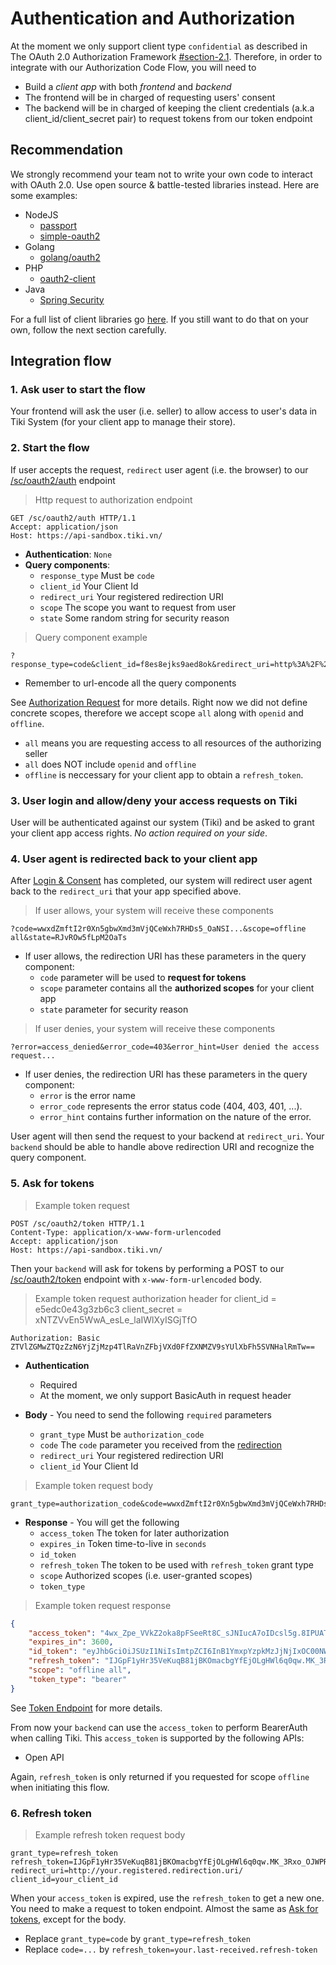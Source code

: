 
# Authentication and Authorization

At the moment we only support client type `confidential` as described in The OAuth 2.0 Authorization Framework [#section-2.1](https://tools.ietf.org/html/rfc6749#section-2.1). Therefore, in order to integrate with our Authorization Code Flow, you will need to 

* Build a *client app* with both *frontend* and *backend*
* The frontend will be in charged of requesting users' consent
* The backend will be in charged of keeping the client credentials (a.k.a client_id/client_secret pair) to request tokens from our token endpoint

## Recommendation

We strongly recommend your team not to write your own code to interact with OAuth 2.0. Use open source & battle-tested libraries instead. Here are some examples:

* NodeJS
  * [passport](http://www.passportjs.org/)
  * [simple-oauth2](https://github.com/lelylan/simple-oauth2)
* Golang
  * [golang/oauth2](https://github.com/golang/oauth2)
* PHP
  * [oauth2-client](https://github.com/thephpleague/oauth2-client)
* Java
  * [Spring Security](https://spring.io/projects/spring-security)

For a full list of client libraries go [here](https://oauth.net/code/). If you still want to do that on your own, follow the next section carefully.

## Integration flow

### 1. Ask user to start the flow

Your frontend will ask the user (i.e. seller) to allow access to user's data in Tiki System (for your client app to manage their store).

### 2. Start the flow

If user accepts the request, `redirect` user agent (i.e. the browser) to our [/sc/oauth2/auth](/sc/oauth2/auth) endpoint

> Http request to authorization endpoint

```
GET /sc/oauth2/auth HTTP/1.1
Accept: application/json
Host: https://api-sandbox.tiki.vn/
```

* **Authentication**: `None`
* **Query components**:
  * `response_type` Must be `code`
  * `client_id` Your Client Id
  * `redirect_uri` Your registered redirection URI
  * `scope` The scope you want to request from user
  * `state` Some random string for security reason
 
> Query component example

```
?response_type=code&client_id=f8es8ejks9aed8ok&redirect_uri=http%3A%2F%2Fyour.registered.redirection.uri&scope=offline%20all&state=RJvROw5fLpM2OaTs
```

* Remember to url-encode all the query components

See [Authorization Request](https://tools.ietf.org/html/rfc6749#section-4.1.1) for more details. Right now we did not define concrete scopes, therefore we accept scope `all` along with `openid` and `offline`. 

* `all` means you are requesting access to all resources of the authorizing seller
* `all` does NOT include `openid` and `offline`
* `offline` is neccessary for your client app to obtain a `refresh_token`.

### 3. User login and allow/deny your access requests on Tiki

User will be authenticated against our system (Tiki) and be asked to grant your client app access rights. *No action required on your side*.

### 4. User agent is redirected back to your client app

After [Login & Consent](#3-user-login-and-allowdeny-your-access-requests-on-tiki) has completed, our system will redirect user agent back to the `redirect_uri` that your app specified above.

> If user allows, your system will receive these components

```
?code=wwxdZmftI2r0Xn5gbwXmd3mVjQCeWxh7RHDs5_OaNSI...&scope=offline all&state=RJvROw5fLpM2OaTs
```

* If user allows, the redirection URI has these parameters in the query component:
  * `code` parameter will be used to **request for tokens**
  * `scope` parameter contains all the **authorized scopes** for your client app
  * `state` parameter for security reason

> If user denies, your system will receive these components

```
?error=access_denied&error_code=403&error_hint=User denied the access request...
```

* If user denies, the redirection URI has these parameters in the query component:
  * `error` is the error name
  * `error_code` represents the error status code (404, 403, 401, ...).
  * `error_hint` contains further information on the nature of the error.

User agent will then send the request to your backend at `redirect_uri`. Your `backend` should be able to handle above redirection URI and recognize the query component.

### 5. Ask for tokens

> Example token request

```
POST /sc/oauth2/token HTTP/1.1
Content-Type: application/x-www-form-urlencoded
Accept: application/json
Host: https://api-sandbox.tiki.vn/
```

Then your `backend` will ask for tokens by performing a POST to our [/sc/oauth2/token](/sc/oauth2/token) endpoint with `x-www-form-urlencoded` body.

> Example token request authorization header for
> client_id = e5edc0e43g3zb6c3
> client_secret = xNTZVvEn5WwA_esLe_laIWlXyISGjTfO

```
Authorization: Basic ZTVlZGMwZTQzZzN6YjZjMzp4TlRaVnZFbjVXd0FfZXNMZV9sYUlXbFh5SVNHalRmTw==
```

* **Authentication**

  * Required
  * At the moment, we only support BasicAuth in request header

* **Body** - You need to send the following `required` parameters

  * `grant_type` Must be `authorization_code`
  * `code` The `code` parameter you received from the [redirection](#4-user-agent-is-redirected-back-to-your-client-app)
  * `redirect_uri` Your registered redirection URI
  * `client_id` Your Client Id

> Example token request body

```
grant_type=authorization_code&code=wwxdZmftI2r0Xn5gbwXmd3mVjQCeWxh7RHDs5_OaNSI...&redirect_uri=http%3A%2F%2Flocalhost%3A8080&client_id=kiotviet
```

* **Response** - You will get the following
  * `access_token` The token for later authorization
  * `expires_in` Token time-to-live in `seconds`
  * `id_token` 
  * `refresh_token` The token to be used with `refresh_token` grant type
  * `scope` Authorized scopes (i.e. user-granted scopes)
  * `token_type`

> Example token request response

```json
{
    "access_token": "4wx_Zpe_VVkZ2oka8pFSeeRt8C_sJNIucA7oIDcsl5g.8IPUATsK2TcxmOPE4zF5OasGJerD8BEIQ...",
    "expires_in": 3600,
    "id_token": "eyJhbGciOiJSUzI1NiIsImtpZCI6InB1YmxpYzpkMzJjNjIxOC00NWIwLTQ1MWQtOTRlNS1lOWFkNz...",
    "refresh_token": "IJGpF1yHr35VeKuqB81jBKOmacbgYfEjOLgHWl6q0qw.MK_3Rxo_OJWPRZ0S_Q2zGzJuxFu2vIHUE...",
    "scope": "offline all",
    "token_type": "bearer"
}
```

See [Token Endpoint](https://tools.ietf.org/html/rfc6749#section-3.2) for more details.

From now your `backend` can use the `access_token` to perform BearerAuth when calling Tiki. This `access_token` is supported by the following APIs:

* Open API

Again, `refresh_token` is only returned if you requested for scope  `offline` when initiating this flow. 

### 6. Refresh token

> Example refresh token request body

```
grant_type=refresh_token
refresh_token=IJGpF1yHr35VeKuqB81jBKOmacbgYfEjOLgHWl6q0qw.MK_3Rxo_OJWPRZ0S_Q2zGzJuxFu2vIHUE...
redirect_uri=http://your.registered.redirection.uri/
client_id=your_client_id
```

When your `access_token` is expired, use the `refresh_token` to get a new one.
You  need to make a request to token endpoint. Almost the same as [Ask for tokens](#5-ask-for-tokens), except for the body.

* Replace `grant_type=code` by `grant_type=refresh_token`
* Replace `code=...` by `refresh_token=your.last-received.refresh-token`
